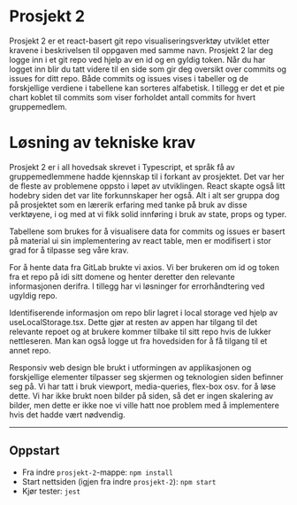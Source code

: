 # Prosjekt 2
Prosjekt 2 er et react-basert git repo visualiseringsverktøy utviklet etter kravene i beskrivelsen til oppgaven med samme navn. Prosjekt 2 lar deg logge inn i et git repo ved hjelp av en id og en gyldig token. Når du har logget inn blir du tatt videre til en side som gir deg oversikt over commits og issues for ditt repo. Både commits og issues vises i tabeller og de forskjellige verdiene i tabellene kan sorteres alfabetisk. I tillegg er det et pie chart koblet til commits som viser forholdet antall commits for hvert gruppemedlem. 

# Løsning av tekniske krav
Prosjekt 2 er i all hovedsak skrevet i Typescript, et språk få av gruppemedlemmene hadde kjennskap til i forkant av prosjektet. Det var her de fleste av problemene oppsto i løpet av utviklingen. React skapte også litt hodebry siden det var lite forkunnskaper her også. Alt i alt ser gruppa dog på prosjektet som en lærerik erfaring med tanke på bruk av disse verktøyene, i og med at vi fikk solid innføring i bruk av state, props og typer. 

Tabellene som brukes for å visualisere data for commits og issues er basert på material ui sin implementering av react table, men er modifisert i stor grad for å tilpasse seg våre krav. 

For å hente data fra GitLab brukte vi axios. Vi ber brukeren om id og token fra et repo på idi sitt domene og henter deretter den relevante informasjonen derifra. I tillegg har vi løsninger for errorhåndtering ved ugyldig repo.

Identifiserende informasjon om repo blir lagret i local storage ved hjelp av useLocalStorage.tsx. Dette gjør at resten av appen har tilgang til det relevante repoet og at brukere kommer tilbake til sitt repo hvis de lukker nettleseren. Man kan også logge ut fra hovedsiden for å få tilgang til et annet repo.

Responsiv web design ble brukt i utformingen av applikasjonen og forskjellige elementer tilpasser seg skjermen og teknologien siden befinner seg på. Vi har tatt i bruk viewport, media-queries, flex-box osv. for å løse dette. Vi har ikke brukt noen bilder på siden, så det er ingen skalering av bilder, men dette er ikke noe vi ville hatt noe problem med å implementere hvis det hadde vært nødvendig.

---

## Oppstart

* Fra indre `prosjekt-2`-mappe:
    `npm install`
* Start nettsiden (igjen fra indre `prosjekt-2`):
   `npm start`
* Kjør tester:
    `jest`

